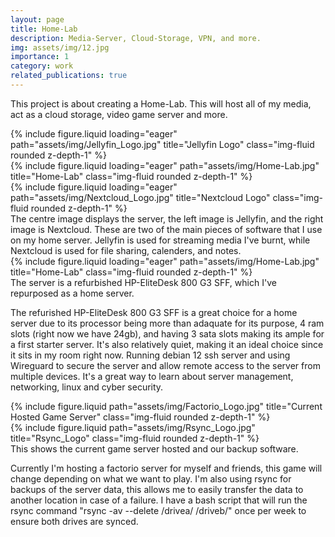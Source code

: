 ```yaml
---
layout: page
title: Home-Lab
description: Media-Server, Cloud-Storage, VPN, and more.
img: assets/img/12.jpg
importance: 1
category: work
related_publications: true
---
```


This project is about creating a Home-Lab. 
This will host all of my media, act as a cloud storage, video game server and more.


<div class="row">
    <div class="col-sm mt-3 mt-md-0">
        {% include figure.liquid loading="eager" path="assets/img/Jellyfin_Logo.jpg" title="Jellyfin Logo" class="img-fluid rounded z-depth-1" %}
    </div>
    <div class="col-sm mt-3 mt-md-0">
        {% include figure.liquid loading="eager" path="assets/img/Home-Lab.jpg" title="Home-Lab" class="img-fluid rounded z-depth-1" %}
    </div>
    <div class="col-sm mt-3 mt-md-0">
        {% include figure.liquid loading="eager" path="assets/img/Nextcloud_Logo.jpg" title="Nextcloud Logo" class="img-fluid rounded z-depth-1" %}
    </div>
</div>
<div class="caption">
    The centre image displays the server, the left image is Jellyfin, and the right image is Nextcloud. These are two of the main pieces of software
    that I use on my home server. Jellyfin is used for streaming media I've burnt, while Nextcloud is used for file sharing, calenders, and notes.
</div>
<div class="row">
    <div class="col-sm mt-3 mt-md-0">
        {% include figure.liquid loading="eager" path="assets/img/Home-Lab.jpg" title="Home-Lab" class="img-fluid rounded z-depth-1" %}
    </div>
</div>
<div class="caption">
    The server is a refurbished HP-EliteDesk 800 G3 SFF, which I've repurposed as a home server.
</div>

The refurished HP-EliteDesk 800 G3 SFF is a great choice for a home server due to its processor being more than adaquate for its purpose, 4 ram slots (right now we have 24gb), and having 3 sata slots making its ample for a first starter server. 
It's also relatively quiet, making it an ideal choice since it sits in my room right now.
Running debian 12 ssh server and using Wireguard to secure the server and allow remote access to the server from multiple devices.
It's a great way to learn about server management, networking, linux and cyber security.

<div class="row justify-content-sm-center">
    <div class="col-sm-8 mt-3 mt-md-0">
        {% include figure.liquid path="assets/img/Factorio_Logo.jpg" title="Current Hosted Game Server" class="img-fluid rounded z-depth-1" %}
    </div>
    <div class="col-sm-4 mt-3 mt-md-0">
        {% include figure.liquid path="assets/img/Rsync_Logo.jpg" title="Rsync_Logo" class="img-fluid rounded z-depth-1" %}
    </div>
</div>
<div class="caption">
    This shows the current game server hosted and our backup software.
</div>

Currently I'm hosting a factorio server for myself and friends, this game will change depending on what we want to play.
I'm also using rsync for backups of the server data, this allows me to easily transfer the data to another location in case of a failure.
I have a bash script that will run the rsync command "rsync -av --delete /drivea/ /driveb/" once per week to ensure both drives are synced.

<!--{% raw %}

```html
<div class="row justify-content-sm-center">
  <div class="col-sm-8 mt-3 mt-md-0">
    {% include figure.liquid path="assets/img/6.jpg" title="example image" class="img-fluid rounded z-depth-1" %}
  </div>
  <div class="col-sm-4 mt-3 mt-md-0">
    {% include figure.liquid path="assets/img/11.jpg" title="example image" class="img-fluid rounded z-depth-1" %}
  </div>
</div>
```

{% endraw %}  -->
